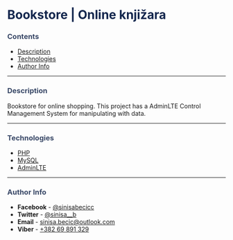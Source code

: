 # <span style="color:#14274e">Bookstore | Online knjižara</span>


### <span style="color:#394867">Contents</span>

- [Description](#description)
- [Technologies](#technologies)
- [Author Info](#author-info)

---

### <span style="color:#394867">Description</span>

Bookstore for online shopping. This project has a AdminLTE Control Management System for manipulating with data.

---

### <span style="color:#394867">Technologies</span>

- [PHP](https://php.net)
- [MySQL](https://www.mysql.com/)
- [AdminLTE](https://adminlte.io/)

---

### <span style="color:#394867">Author Info</span>

- **Facebook** - [@sinisabecicc](https://facebook.com/sinisabecicc)
- **Twitter** - [@sinisa\_\_b](https://twitter.com/sinisa__b)
- **Email** - [sinisa.becic@outlook.com](sinisa.becic@outlook.com)
- **Viber** - [+382 69 891 329](+38269891329)

